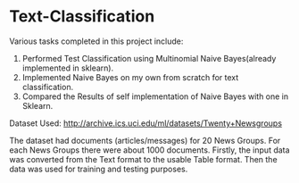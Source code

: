 # Text-Classification

Various tasks completed in this project include:

1. Performed Test Classification using Multinomial Naive Bayes(already implemented in sklearn).
2. Implemented Naive Bayes on my own from scratch for text classification. 
3. Compared the Results of self implementation of Naive Bayes with one in Sklearn.

Dataset Used: http://archive.ics.uci.edu/ml/datasets/Twenty+Newsgroups

The dataset had documents (articles/messages) for 20 News Groups.
For each News Groups there were about 1000 documents.
Firstly, the input data was converted from the Text format to the usable Table format.
Then the data was used for training and testing purposes.
